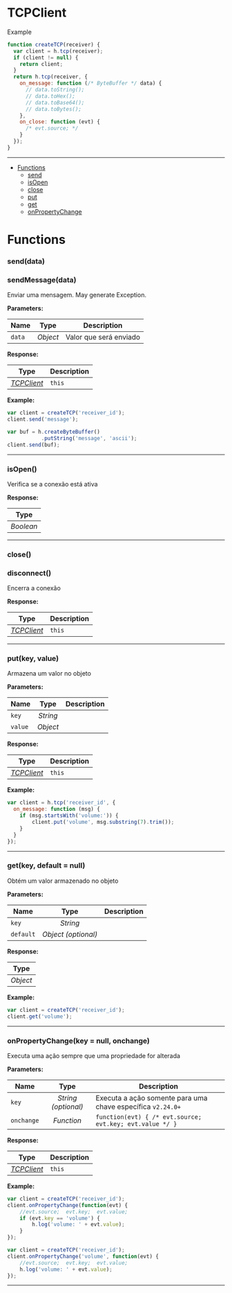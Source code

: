 # TCPClient

Example
```javascript
function createTCP(receiver) {
  var client = h.tcp(receiver);
  if (client != null) {
    return client;
  }
  return h.tcp(receiver, {
    on_message: function (/* ByteBuffer */ data) {
      // data.toString();
      // data.toHex();
      // data.toBase64();
      // data.toBytes();
    },
    on_close: function (evt) {
      /* evt.source; */
    }
  });
}
```

---

- [Functions](#functions)
  - [send](#senddata)
  - [isOpen](#isopen)
  - [close](#close)
  - [put](#putkey-value)
  - [get](#getkey-default--null)
  - [onPropertyChange](#onpropertychangekey--null-onchange)


# Functions 
### send(data)
### sendMessage(data)
Enviar uma mensagem. May generate Exception.

**Parameters:**

| Name | Type  | Description |
| ---- | :---: | ------------|
| `data` | _Object_ | Valor que será enviado |


**Response:**

| Type  | Description |
| :---: | ------------|
| _[TCPClient](https://github.com/holyrics/jslib/blob/main/doc/en/TCPClient.md)_ | `this` |


**Example:**

```javascript
var client = createTCP('receiver_id');
client.send('message');

var buf = h.createByteBuffer()
           .putString('message', 'ascii');
client.send(buf);
```

---


### isOpen()
Verifica se a conexão está ativa



**Response:**

| Type  |
| :---: |
| _Boolean_ | 


---


### close()
### disconnect()
Encerra a conexão



**Response:**

| Type  | Description |
| :---: | ------------|
| _[TCPClient](https://github.com/holyrics/jslib/blob/main/doc/en/TCPClient.md)_ | `this` |


---


### put(key, value)
Armazena um valor no objeto

**Parameters:**

| Name | Type  | Description |
| ---- | :---: | ------------|
| `key` | _String_ |  |
| `value` | _Object_ |  |


**Response:**

| Type  | Description |
| :---: | ------------|
| _[TCPClient](https://github.com/holyrics/jslib/blob/main/doc/en/TCPClient.md)_ | `this` |


**Example:**

```javascript
var client = h.tcp('receiver_id', {
  on_message: function (msg) {
    if (msg.startsWith('volume:')) {
        client.put('volume', msg.substring(7).trim());
    }
  }
});
```

---


### get(key, default = null)
Obtém um valor armazenado no objeto

**Parameters:**

| Name | Type  | Description |
| ---- | :---: | ------------|
| `key` | _String_ |  |
| `default` | _Object (optional)_ |  |


**Response:**

| Type  |
| :---: |
| _Object_ | 


**Example:**

```javascript
var client = createTCP('receiver_id');
client.get('volume');
```

---


### onPropertyChange(key = null, onchange)
Executa uma ação sempre que uma propriedade for alterada

**Parameters:**

| Name | Type  | Description |
| ---- | :---: | ------------|
| `key` | _String (optional)_ | Executa a ação somente para uma chave específica `v2.24.0+` |
| `onchange` | _Function_ | `function(evt) { /* evt.source; evt.key; evt.value */ }` |


**Response:**

| Type  | Description |
| :---: | ------------|
| _[TCPClient](https://github.com/holyrics/jslib/blob/main/doc/en/TCPClient.md)_ | `this` |


**Example:**

```javascript
var client = createTCP('receiver_id');
client.onPropertyChange(function(evt) {
    //evt.source;  evt.key;  evt.value;
    if (evt.key == 'volume') {
        h.log('volume: ' + evt.value);
    }
});

var client = createTCP('receiver_id');
client.onPropertyChange('volume', function(evt) {
    //evt.source;  evt.key;  evt.value;
    h.log('volume: ' + evt.value);
});
```

---
